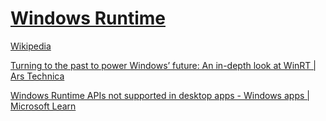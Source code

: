 # [Windows Runtime](https://learn.microsoft.com/en-us/windows/uwp/)
[Wikipedia](https://en.wikipedia.org/wiki/Windows_Runtime)

[Turning to the past to power Windows’ future: An in-depth look at WinRT | Ars Technica](https://arstechnica.com/features/2012/10/windows-8-and-winrt-everything-old-is-new-again/)

[Windows Runtime APIs not supported in desktop apps - Windows apps | Microsoft Learn](https://learn.microsoft.com/en-us/windows/apps/desktop/modernize/desktop-to-uwp-supported-api)